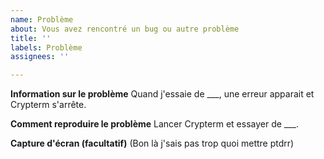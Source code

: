 ```yaml
---
name: Problème
about: Vous avez rencontré un bug ou autre problème
title: ''
labels: Problème
assignees: ''

---
```


**Information sur le problème**
Quand j'essaie de ___, une erreur apparait et Crypterm s'arrête.

**Comment reproduire le problème**
Lancer Crypterm et essayer de ___.

**Capture d'écran (facultatif)**
(Bon là j'sais pas trop quoi mettre ptdrr)
